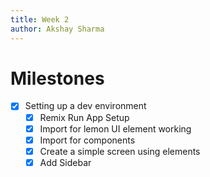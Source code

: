 ```yaml
---
title: Week 2
author: Akshay Sharma
---
```

# Milestones
- [x] Setting up a dev environment
	- [x] Remix Run App Setup
	- [x] Import for lemon UI element working
	- [x] Import for components
	- [x] Create a simple screen using elements
	- [x] Add Sidebar
